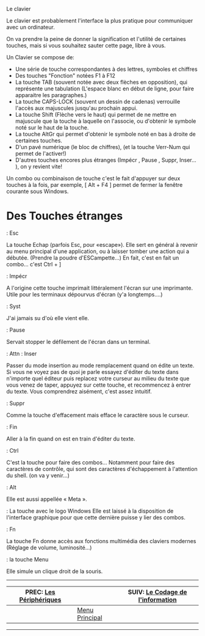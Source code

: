 Le clavier


Le clavier est probablement l'interface la plus pratique pour communiquer avec un ordinateur.

On va prendre la peine de donner la signification et l'utilité de certaines touches, mais si vous souhaitez sauter cette page, libre à vous.

Un Clavier se compose de:

 * Une série de touche correspondantes à des lettres, symboles et chiffres
 * Des touches "Fonction" notées F1 à F12
 * La touche TAB (souvent notée avec deux flèches en opposition), qui représente une tabulation (L'espace blanc en début de ligne, pour faire apparaitre les paragraphes.)
 * La touche CAPS-LOCK (souvent un dessin de cadenas) verrouille l'accès aux majuscules jusqu'au prochain appui.
 * La touche Shift (Flèche vers le haut) qui permet de ne mettre en majuscule que la touche à laquelle on l'associe, ou d'obtenir le symbole noté sur le haut de la touche.
 * La touche AltGr qui permet d'obtenir le symbole noté en bas à droite de certaines touches.
 * D'un pavé numérique (le bloc de chiffres), (et la touche Verr-Num qui permet de l'activer!)
 * D'autres touches encores plus étranges (Impécr , Pause , Suppr, Inser... ), on y revient vite! 

Un combo ou combinaison de touche c'est le fait d'appuyer sur deux touches à la fois, par exemple, [ Alt + F4 ] permet de fermer la fenêtre courante sous Windows.

# Des Touches étranges 

: Esc

La touche Echap (parfois Esc, pour «escape»). Elle sert en général à revenir au menu principal d'une application, ou à laisser tomber une action qui a débutée. (Prendre la poudre d'ESCampette...)
En fait, c'est en fait un combo... c'est Ctrl +  ]

: Impécr

A l'origine cette touche imprimait littéralement l'écran sur une imprimante. Utile pour les terminaux dépourvus d'écran (y'a longtemps....)

: Syst

J'ai jamais su d'où elle vient elle.

: Pause

Servait stopper le défilement de l'écran dans un terminal.

: Attn
: Inser

Passer du mode insertion au mode remplacement quand on édite un texte. Si vous ne voyez pas de quoi je parle essayez d'éditer du texte dans n'importe quel éditeur puis replacez votre curseur au milieu du texte que vous venez de taper, appuyez sur cette touche, et recommencez à entrer du texte. Vous comprendrez aisément, c'est assez intuitif.

: Suppr

Comme la touche d'effacement mais efface le caractère sous le curseur.

: Fin

Aller à la fin quand on est en train d'éditer du texte.

: Ctrl

C'est la touche pour faire des combos... Notamment pour faire des caractères de contrôle, qui sont des caractères d'échappement à l'attention du shell. (on va y venir...)

: Alt

Elle est aussi appellée « Meta ».

: La touche avec le logo Windows
Elle est laissé à la disposition de l'interface graphique pour que cette dernière puisse y lier des combos.

: Fn

La touche Fn donne accès aux fonctions multimédia des claviers modernes (Réglage de volume, luminosité...)

: la touche Menu

Elle simule un clique droit de la souris.

---

| PREC: [Les Périphériques](030_periph.md) |  | SUIV: [Le Codage de l'information](050_coding.md) |
| -------------  | ----- |  ----------         |
|  | [Menu Principal](index.md) |  |

---

